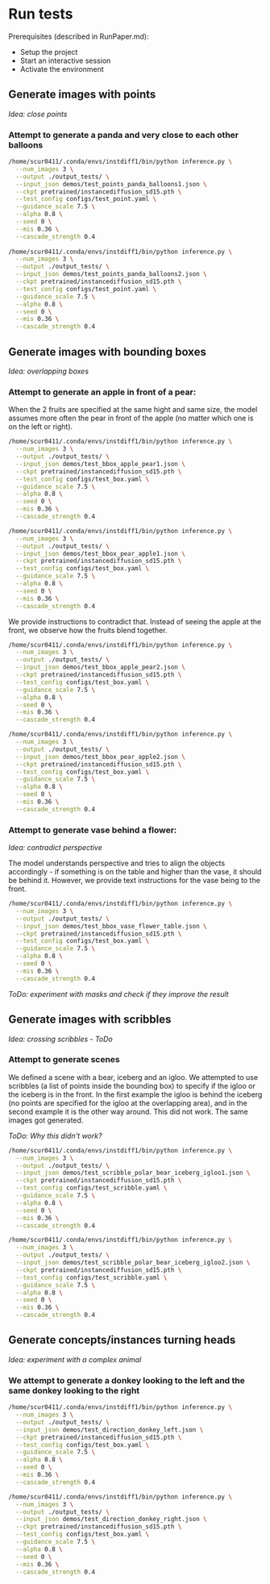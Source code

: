 # Run tests

Prerequisites (described in RunPaper.md): 
- Setup the project
- Start an interactive session
- Activate the environment

## Generate images with points

*Idea: close points*

### Attempt to generate a panda and very close to each other balloons

```bash
/home/scur0411/.conda/envs/instdiff1/bin/python inference.py \
  --num_images 3 \
  --output ./output_tests/ \
  --input_json demos/test_points_panda_balloons1.json \
  --ckpt pretrained/instancediffusion_sd15.pth \
  --test_config configs/test_point.yaml \
  --guidance_scale 7.5 \
  --alpha 0.8 \
  --seed 0 \
  --mis 0.36 \
  --cascade_strength 0.4
  
/home/scur0411/.conda/envs/instdiff1/bin/python inference.py \
  --num_images 3 \
  --output ./output_tests/ \
  --input_json demos/test_points_panda_balloons2.json \
  --ckpt pretrained/instancediffusion_sd15.pth \
  --test_config configs/test_point.yaml \
  --guidance_scale 7.5 \
  --alpha 0.8 \
  --seed 0 \
  --mis 0.36 \
  --cascade_strength 0.4
```

## Generate images with bounding boxes

*Idea: overlapping boxes*

### Attempt to generate an apple in front of a pear:

When the 2 fruits are specified at the same hight and same size, the model assumes more often the pear in front of the apple (no matter which one is on the left or right).

```bash
/home/scur0411/.conda/envs/instdiff1/bin/python inference.py \
  --num_images 3 \
  --output ./output_tests/ \
  --input_json demos/test_bbox_apple_pear1.json \
  --ckpt pretrained/instancediffusion_sd15.pth \
  --test_config configs/test_box.yaml \
  --guidance_scale 7.5 \
  --alpha 0.8 \
  --seed 0 \
  --mis 0.36 \
  --cascade_strength 0.4 

/home/scur0411/.conda/envs/instdiff1/bin/python inference.py \
  --num_images 3 \
  --output ./output_tests/ \
  --input_json demos/test_bbox_pear_apple1.json \
  --ckpt pretrained/instancediffusion_sd15.pth \
  --test_config configs/test_box.yaml \
  --guidance_scale 7.5 \
  --alpha 0.8 \
  --seed 0 \
  --mis 0.36 \
  --cascade_strength 0.4
```

 We provide instructions to contradict that. Instead of seeing the apple at the front, we observe how the fruits blend together.

```bash
/home/scur0411/.conda/envs/instdiff1/bin/python inference.py \
  --num_images 3 \
  --output ./output_tests/ \
  --input_json demos/test_bbox_apple_pear2.json \
  --ckpt pretrained/instancediffusion_sd15.pth \
  --test_config configs/test_box.yaml \
  --guidance_scale 7.5 \
  --alpha 0.8 \
  --seed 0 \
  --mis 0.36 \
  --cascade_strength 0.4 

/home/scur0411/.conda/envs/instdiff1/bin/python inference.py \
  --num_images 3 \
  --output ./output_tests/ \
  --input_json demos/test_bbox_pear_apple2.json \
  --ckpt pretrained/instancediffusion_sd15.pth \
  --test_config configs/test_box.yaml \
  --guidance_scale 7.5 \
  --alpha 0.8 \
  --seed 0 \
  --mis 0.36 \
  --cascade_strength 0.4
```

### Attempt to generate vase behind a flower:

*Idea: contradict perspective*

The model understands perspective and tries to align the objects accordingly - if something is on the table and higher than the vase, it should be behind it. 
However, we provide text instructions for the vase being to the front. 

```bash
/home/scur0411/.conda/envs/instdiff1/bin/python inference.py \
  --num_images 3 \
  --output ./output_tests/ \
  --input_json demos/test_bbox_vase_flower_table.json \
  --ckpt pretrained/instancediffusion_sd15.pth \
  --test_config configs/test_box.yaml \
  --guidance_scale 7.5 \
  --alpha 0.8 \
  --seed 0 \
  --mis 0.36 \
  --cascade_strength 0.4
```

*ToDo: experiment with masks and check if they improve the result*

## Generate images with scribbles

*Idea: crossing scribbles - ToDo*

### Attempt to generate scenes

We defined a scene with a bear, iceberg and an igloo. We attempted to use scribbles (a list of points inside the bounding box) to specify if the igloo or the iceberg is in the front. In the first example the igloo is behind the iceberg (no points are specified for the igloo at the overlapping area), and in the second example it is the other way around. 
This did not work. The same images got generated.

*ToDo: Why this didn't work?*

```bash
/home/scur0411/.conda/envs/instdiff1/bin/python inference.py \
  --num_images 3 \
  --output ./output_tests/ \
  --input_json demos/test_scribble_polar_bear_iceberg_igloo1.json \
  --ckpt pretrained/instancediffusion_sd15.pth \
  --test_config configs/test_scribble.yaml \
  --guidance_scale 7.5 \
  --alpha 0.8 \
  --seed 0 \
  --mis 0.36 \
  --cascade_strength 0.4 

/home/scur0411/.conda/envs/instdiff1/bin/python inference.py \
  --num_images 3 \
  --output ./output_tests/ \
  --input_json demos/test_scribble_polar_bear_iceberg_igloo2.json \
  --ckpt pretrained/instancediffusion_sd15.pth \
  --test_config configs/test_scribble.yaml \
  --guidance_scale 7.5 \
  --alpha 0.8 \
  --seed 0 \
  --mis 0.36 \
  --cascade_strength 0.4 
```

## Generate concepts/instances turning heads

*Idea: experiment with a complex animal*

### We attempt to generate a donkey looking to the left and the same donkey looking to the right

```bash
/home/scur0411/.conda/envs/instdiff1/bin/python inference.py \
  --num_images 3 \
  --output ./output_tests/ \
  --input_json demos/test_direction_donkey_left.json \
  --ckpt pretrained/instancediffusion_sd15.pth \
  --test_config configs/test_box.yaml \
  --guidance_scale 7.5 \
  --alpha 0.8 \
  --seed 0 \
  --mis 0.36 \
  --cascade_strength 0.4 

/home/scur0411/.conda/envs/instdiff1/bin/python inference.py \
  --num_images 3 \
  --output ./output_tests/ \
  --input_json demos/test_direction_donkey_right.json \
  --ckpt pretrained/instancediffusion_sd15.pth \
  --test_config configs/test_box.yaml \
  --guidance_scale 7.5 \
  --alpha 0.8 \
  --seed 0 \
  --mis 0.36 \
  --cascade_strength 0.4 
```
